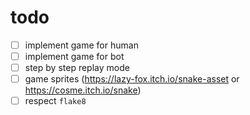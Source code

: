 # todo

- [ ] implement game for human
- [ ] implement game for bot
- [ ] step by step replay mode
- [ ] game sprites (https://lazy-fox.itch.io/snake-asset or https://cosme.itch.io/snake)
- [ ] respect `flake8`